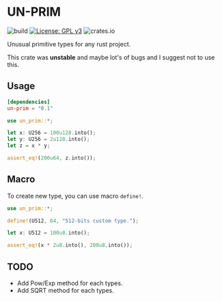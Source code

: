 # UN-PRIM
![build](https://github.com/rebrave04/un-prim/actions/workflows/rust.yml/badge.svg)
[![License: GPL v3](https://img.shields.io/badge/License-GPLv3-blue.svg)](https://www.gnu.org/licenses/gpl-3.0)
![crates.io](https://img.shields.io/crates/v/un-prim.svg)

Unusual primitive types for any rust project.

This crate was **unstable** and maybe lot's of bugs and I suggest not to use this.

## Usage
```toml
[dependencies]
un-prim = "0.1"
```

```rust
use un_prim::*;

let x: U256 = 100u128.into();
let y: U256 = 2u128.into();
let z = x * y;

assert_eq!(200u64, z.into());
```

## Macro
To create new type, you can use macro `define!`.
```rust
use un_prim::*;

define!(U512, 64, "512-bits custom type.");

let x: U512 = 100u8.into();

assert_eq!(x * 2u8.into(), 200u8.into());

```

## TODO
- Add Pow/Exp method for each types.
- Add SQRT method for each types.

